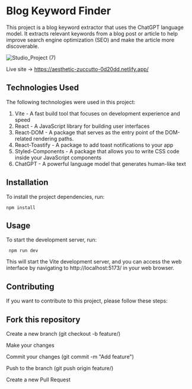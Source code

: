 # Blog Keyword Finder
This project is a blog keyword extractor that uses the ChatGPT language model. It extracts relevant keywords from a blog post or article to help improve search engine optimization (SEO) and make the article more discoverable.


![Studio_Project (7)](https://user-images.githubusercontent.com/3766249/231332222-f5e78780-17e2-4697-8e86-dad406606161.gif)

Live site -> https://aesthetic-zuccutto-0d20dd.netlify.app/

## Technologies Used
The following technologies were used in this project:

1. Vite - A fast build tool that focuses on development experience and speed
2. React - A JavaScript library for building user interfaces
3. React-DOM - A package that serves as the entry point of the DOM-related rendering paths.
4. React-Toastify - A package to add toast notifications to your app
5. Styled-Components - A package that allows you to write CSS code inside your JavaScript components
6. ChatGPT - A powerful language model that generates human-like text

## Installation
To install the project dependencies, run:

<pre><code>npm install
</code></pre>

## Usage
To start the development server, run:

<pre><code> npm run dev </code></pre>

This will start the Vite development server, and you can access the web interface by navigating to http://localhost:5173/ in your web browser.


## Contributing
If you want to contribute to this project, please follow these steps:

## Fork this repository
Create a new branch (git checkout -b feature/<feature-name>)

Make your changes

Commit your changes (git commit -m "Add feature")

Push to the branch (git push origin feature/<feature-name>)

Create a new Pull Request

